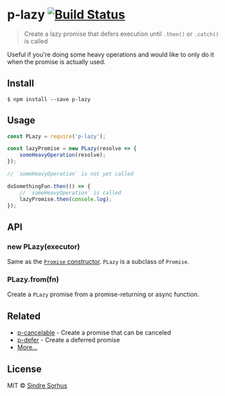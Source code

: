 # p-lazy [![Build Status](https://travis-ci.org/sindresorhus/p-lazy.svg?branch=master)](https://travis-ci.org/sindresorhus/p-lazy)

> Create a lazy promise that defers execution until `.then()` or `.catch()` is called

Useful if you're doing some heavy operations and would like to only do it when the promise is actually used.


## Install

```
$ npm install --save p-lazy
```


## Usage

```js
const PLazy = require('p-lazy');

const lazyPromise = new PLazy(resolve => {
	someHeavyOperation(resolve);
});

// `someHeavyOperation` is not yet called

doSomethingFun.then(() => {
	// `someHeavyOperation` is called
	lazyPromise.then(console.log);
});
```


## API

### new PLazy(executor)

Same as the [`Promise` constructor](https://developer.mozilla.org/en/docs/Web/JavaScript/Reference/Global_Objects/Promise). `PLazy` is a subclass of `Promise`.

### PLazy.from(fn)

Create a `PLazy` promise from a promise-returning or async function.


## Related

- [p-cancelable](https://github.com/sindresorhus/p-cancelable) - Create a promise that can be canceled
- [p-defer](https://github.com/sindresorhus/p-defer) - Create a deferred promise
- [More…](https://github.com/sindresorhus/promise-fun)


## License

MIT © [Sindre Sorhus](https://sindresorhus.com)
